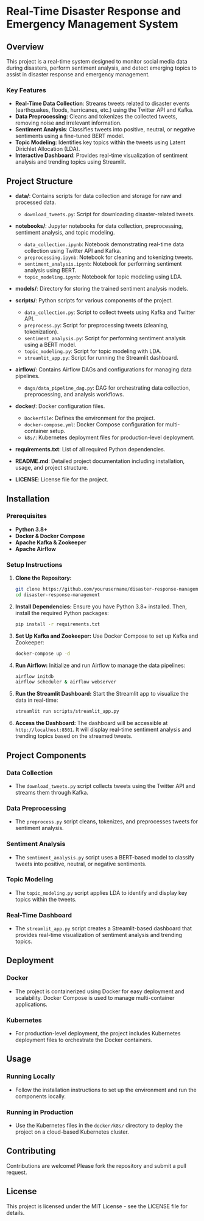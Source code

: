 # Real-Time Disaster Response and Emergency Management System

## Overview
This project is a real-time system designed to monitor social media data during disasters, perform sentiment analysis, and detect emerging topics to assist in disaster response and emergency management.

### Key Features
- **Real-Time Data Collection**: Streams tweets related to disaster events (earthquakes, floods, hurricanes, etc.) using the Twitter API and Kafka.
- **Data Preprocessing**: Cleans and tokenizes the collected tweets, removing noise and irrelevant information.
- **Sentiment Analysis**: Classifies tweets into positive, neutral, or negative sentiments using a fine-tuned BERT model.
- **Topic Modeling**: Identifies key topics within the tweets using Latent Dirichlet Allocation (LDA).
- **Interactive Dashboard**: Provides real-time visualization of sentiment analysis and trending topics using Streamlit.

## Project Structure

- **data/**: Contains scripts for data collection and storage for raw and processed data.
  - `download_tweets.py`: Script for downloading disaster-related tweets.
  
- **notebooks/**: Jupyter notebooks for data collection, preprocessing, sentiment analysis, and topic modeling.
  - `data_collection.ipynb`: Notebook demonstrating real-time data collection using Twitter API and Kafka.
  - `preprocessing.ipynb`: Notebook for cleaning and tokenizing tweets.
  - `sentiment_analysis.ipynb`: Notebook for performing sentiment analysis using BERT.
  - `topic_modeling.ipynb`: Notebook for topic modeling using LDA.
  
- **models/**: Directory for storing the trained sentiment analysis models.

- **scripts/**: Python scripts for various components of the project.
  - `data_collection.py`: Script to collect tweets using Kafka and Twitter API.
  - `preprocess.py`: Script for preprocessing tweets (cleaning, tokenization).
  - `sentiment_analysis.py`: Script for performing sentiment analysis using a BERT model.
  - `topic_modeling.py`: Script for topic modeling with LDA.
  - `streamlit_app.py`: Script for running the Streamlit dashboard.

- **airflow/**: Contains Airflow DAGs and configurations for managing data pipelines.
  - `dags/data_pipeline_dag.py`: DAG for orchestrating data collection, preprocessing, and analysis workflows.
  
- **docker/**: Docker configuration files.
  - `Dockerfile`: Defines the environment for the project.
  - `docker-compose.yml`: Docker Compose configuration for multi-container setup.
  - `k8s/`: Kubernetes deployment files for production-level deployment.

- **requirements.txt**: List of all required Python dependencies.

- **README.md**: Detailed project documentation including installation, usage, and project structure.

- **LICENSE**: License file for the project.

## Installation

### Prerequisites
- **Python 3.8+**
- **Docker & Docker Compose**
- **Apache Kafka & Zookeeper**
- **Apache Airflow**

### Setup Instructions

1. **Clone the Repository:**
   ```bash
   git clone https://github.com/yourusername/disaster-response-management.git
   cd disaster-response-management
   ```

2. **Install Dependencies:**
   Ensure you have Python 3.8+ installed. Then, install the required Python packages:
   ```bash
   pip install -r requirements.txt
   ```

3. **Set Up Kafka and Zookeeper:**
   Use Docker Compose to set up Kafka and Zookeeper:
   ```bash
   docker-compose up -d
   ```

4. **Run Airflow:**
   Initialize and run Airflow to manage the data pipelines:
   ```bash
   airflow initdb
   airflow scheduler & airflow webserver
   ```

5. **Run the Streamlit Dashboard:**
   Start the Streamlit app to visualize the data in real-time:
   ```bash
   streamlit run scripts/streamlit_app.py
   ```

6. **Access the Dashboard:**
   The dashboard will be accessible at `http://localhost:8501`. It will display real-time sentiment analysis and trending topics based on the streamed tweets.

## Project Components

### Data Collection
- The `download_tweets.py` script collects tweets using the Twitter API and streams them through Kafka.

### Data Preprocessing
- The `preprocess.py` script cleans, tokenizes, and preprocesses tweets for sentiment analysis.

### Sentiment Analysis
- The `sentiment_analysis.py` script uses a BERT-based model to classify tweets into positive, neutral, or negative sentiments.

### Topic Modeling
- The `topic_modeling.py` script applies LDA to identify and display key topics within the tweets.

### Real-Time Dashboard
- The `streamlit_app.py` script creates a Streamlit-based dashboard that provides real-time visualization of sentiment analysis and trending topics.

## Deployment

### Docker
- The project is containerized using Docker for easy deployment and scalability. Docker Compose is used to manage multi-container applications.

### Kubernetes
- For production-level deployment, the project includes Kubernetes deployment files to orchestrate the Docker containers.

## Usage

### Running Locally
- Follow the installation instructions to set up the environment and run the components locally.

### Running in Production
- Use the Kubernetes files in the `docker/k8s/` directory to deploy the project on a cloud-based Kubernetes cluster.

## Contributing

Contributions are welcome! Please fork the repository and submit a pull request.

## License

This project is licensed under the MIT License - see the LICENSE file for details.
